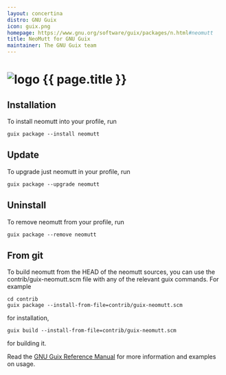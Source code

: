 ```yaml
---
layout: concertina
distro: GNU Guix
icon: guix.png
homepage: https://www.gnu.org/software/guix/packages/n.html#neomutt
title: NeoMutt for GNU Guix
maintainer: The GNU Guix team
---
```


# ![logo](/images/distros/{{page.icon}}) {{ page.title }}

## Installation <a class="offset" id="install"></a>

To install neomutt into your profile, run

```
guix package --install neomutt
```

## Update <a class="offset" id="update"></a>

To upgrade just neomutt in your profile, run

```
guix package --upgrade neomutt
```

## Uninstall <a class="offset" id="uninstall"></a>

To remove neomutt from your profile, run

```
guix package --remove neomutt
```

## From git <a class="offset" id="dev-build"></a>

To build neomutt from the HEAD of the neomutt sources,
you can use the contrib/guix-neomutt.scm file with any
of the relevant guix commands. For example

```
cd contrib
guix package --install-from-file=contrib/guix-neomutt.scm
```

for installation,

```
guix build --install-from-file=contrib/guix-neomutt.scm
```

for building it.

Read the [GNU Guix Reference Manual](https://www.gnu.org/software/guix/manual/guix.html) for more information
and examples on usage.